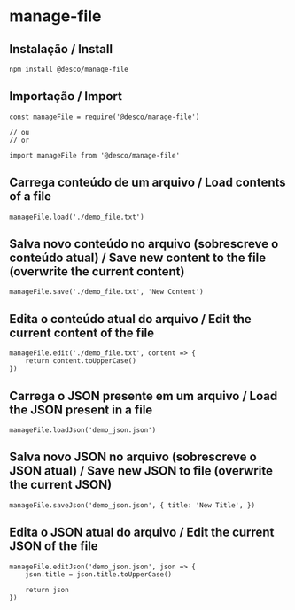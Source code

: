# manage-file

## Instalação / Install

```
npm install @desco/manage-file
```

## Importação / Import

```
const manageFile = require('@desco/manage-file')

// ou
// or

import manageFile from '@desco/manage-file'
```

## Carrega conteúdo de um arquivo / Load contents of a file

```
manageFile.load('./demo_file.txt')
```

## Salva novo conteúdo no arquivo (sobrescreve o conteúdo atual) / Save new content to the file (overwrite the current content)

```
manageFile.save('./demo_file.txt', 'New Content')
```

## Edita o conteúdo atual do arquivo / Edit the current content of the file

```
manageFile.edit('./demo_file.txt', content => {
    return content.toUpperCase()
})
```

## Carrega o JSON presente em um arquivo / Load the JSON present in a file

```
manageFile.loadJson('demo_json.json')
```

## Salva novo JSON no arquivo (sobrescreve o JSON atual) / Save new JSON to file (overwrite the current JSON)

```
manageFile.saveJson('demo_json.json', { title: 'New Title', })
```

## Edita o JSON atual do arquivo / Edit the current JSON of the file

```
manageFile.editJson('demo_json.json', json => {
    json.title = json.title.toUpperCase()

    return json
})
```